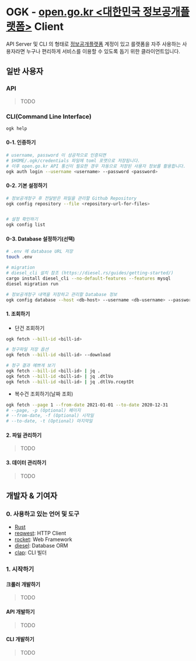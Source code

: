 # OGK - [open.go.kr <대한민국 정보공개플랫폼>](https://open.go.kr) Client
API Server 및 CLI 의 형태로 [정보공개플랫폼](https://open.go.kr) 계정이 있고 를랫폼을 자주 사용하는 사용자라면 누구나 편리하게 서비스를 이용할 수 있도록 돕기 위한 클라이언트입니다.

## 일반 사용자
### API
> TODO

### CLI(Command Line Interface)
```bash
ogk help
```

#### 0-1. 인증하기
```bash
# username, password 이 성공적으로 인증되면
# $HOME/.ogk/credentials 파일에 toml 포맷으로 저장됩니다.
# 이후 open.go.kr API 통신이 필요한 경우 자동으로 저장된 사용자 정보를 활용합니다.
ogk auth login --username <username> --password <password>
```

#### 0-2. 기본 설정하기
```bash
# 정보공개청구 후 전달받은 파일을 관리할 Github Repository
ogk config repository --file <repository-url-for-files>


# 설정 확인하기
ogk config list
```

#### 0-3. Database 설정하기(선택)
```bash
# .env 에 database URL 저장
touch .env

# migration
# diesel_cli 설치 참조 (https://diesel.rs/guides/getting-started/)
cargo install diesel_cli --no-default-features --features mysql
diesel migration run

# 정보공개청구 내역을 저장하고 관리할 Database 정보
ogk config database --host <db-host> --username <db-username> --password <db-password>
```


#### 1. 조회하기

- 단건 조회하기
```bash
ogk fetch --bill-id <bill-id>

# 청구파일 저장 옵션
ogk fetch --bill-id <bill-id> --download

# 청구 결과 예쁘게 보기 
ogk fetch --bill-id <bill-id> | jq .
ogk fetch --bill-id <bill-id> | jq .dtlVo
ogk fetch --bill-id <bill-id> | jq .dtlVo.rceptDt
```

- 복수건 조회하기(날짜 조회)
```bash
ogk fetch --page 1 --from-date 2021-01-01 --to-date 2020-12-31
# --page, -p (Optional) 페이지
# --from-date, -f (Optional) 시작일
# --to-date, -t (Optional) 마지막일
```

#### 2. 파일 관리하기
> TODO

#### 3. 데이터 관리하기
> TODO


## 개발자 & 기여자

### 0. 사용하고 있는 언어 및 도구
- [Rust](https://www.rust-lang.org/)
- [reqwest](https://docs.rs/reqwest/0.10.10/reqwest): HTTP Client
- [rocket](https://rocket.rs/): Web Framework
- [diesel](https://diesel.rs/): Database ORM
- [clap](https://docs.rs/clap/3.0.0-beta.2/clap): CLI 빌더

### 1. 시작하기
#### 크롤러 개발하기
> TODO

#### API 개발하기
> TODO

#### CLI 개발하기
> TODO